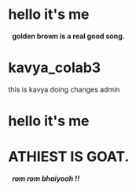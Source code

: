 # hello it's me

 	**golden brown is a real good song.**



# kavya\_colab3



this is kavya doing changes admin



# hello it's me

# ATHIEST IS GOAT.

&nbsp;	***rom rom bhaiyooh  !!***

 

